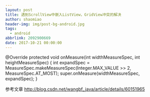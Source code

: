 ```yaml
---
layout: post
title: 遇到ScrollView中嵌入ListView，GridView冲突的解决
author: shaomiao
header-img: img/post-bg-android.jpg
tags:
  - android
abbrlink: 2092900669
date: 2017-10-21 00:00:00
---
```

@Override
	protected void onMeasure(int widthMeasureSpec, int heightMeasureSpec) {
		int expandSpec = MeasureSpec.makeMeasureSpec(Integer.MAX_VALUE >> 2,
				MeasureSpec.AT_MOST);
		super.onMeasure(widthMeasureSpec, expandSpec);
	}

参考文章
http://blog.csdn.net/wangbf_java/article/details/60151965
